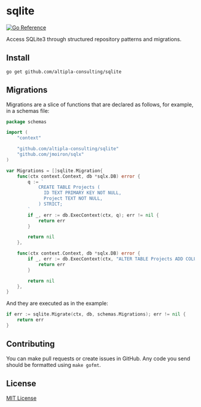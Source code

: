 
# sqlite

[![Go Reference](https://pkg.go.dev/badge/github.com/altipla-consulting/sqlite.svg)](https://pkg.go.dev/github.com/altipla-consulting/sqlite)

Access SQLite3 through structured repository patterns and migrations.


## Install

```shell
go get github.com/altipla-consulting/sqlite
```


## Migrations

Migrations are a slice of functions that are declared as follows, for example, in a schemas file:

```go
package schemas

import (
	"context"

	"github.com/altipla-consulting/sqlite"
	"github.com/jmoiron/sqlx"
)

var Migrations = []sqlite.Migration{
	func(ctx context.Context, db *sqlx.DB) error {
		q := `
			CREATE TABLE Projects (
			  ID TEXT PRIMARY KEY NOT NULL,
			  Project TEXT NOT NULL,
			) STRICT;
		`
		if _, err := db.ExecContext(ctx, q); err != nil {
			return err
		}

		return nil
	},

    func(ctx context.Context, db *sqlx.DB) error {
		if _, err := db.ExecContext(ctx, "ALTER TABLE Projects ADD COLUMN domain TEXT;"); err != nil {
			return err
		}

		return nil
	},
}
```

And they are executed as in the example:

```go
if err := sqlite.Migrate(ctx, db, schemas.Migrations); err != nil {
	return err
}
```

## Contributing

You can make pull requests or create issues in GitHub. Any code you send should be formatted using `make gofmt`.


## License

[MIT License](LICENSE)
